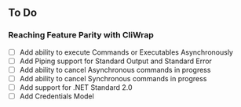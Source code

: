 ## To Do

### Reaching Feature Parity with CliWrap
* [ ] Add ability to execute Commands or Executables Asynchronously
* [ ] Add Piping support for Standard Output and Standard Error
* [ ] Add ability to cancel Asynchronous commands in progress
* [ ] Add ability to cancel Synchronous commands in progress
* [ ] Add support for .NET Standard 2.0
* [ ] Add Credentials Model
